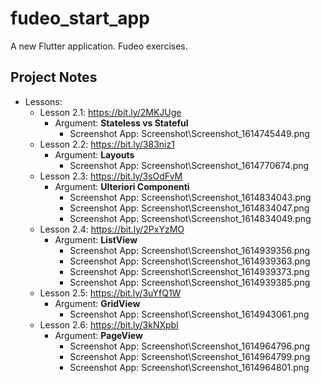 # fudeo_start_app

A new Flutter application. Fudeo exercises.

## Project Notes

- Lessons:
    - Lesson 2.1: https://bit.ly/2MKJUge
        - Argument: **Stateless vs Stateful**
            - Screenshot App: Screenshot\Screenshot_1614745449.png
    - Lesson 2.2: https://bit.ly/383niz1
        - Argument: **Layouts**
            - Screenshot App: Screenshot\Screenshot_1614770674.png
    - Lesson 2.3: https://bit.ly/3sOdFvM
        - Argument: **Ulteriori Componenti**
            - Screenshot App: Screenshot\Screenshot_1614834043.png
            - Screenshot App: Screenshot\Screenshot_1614834047.png
            - Screenshot App: Screenshot\Screenshot_1614834049.png
    - Lesson 2.4: https://bit.ly/2PxYzMO
        - Argument: **ListView**
            - Screenshot App: Screenshot\Screenshot_1614939356.png
            - Screenshot App: Screenshot\Screenshot_1614939363.png
            - Screenshot App: Screenshot\Screenshot_1614939373.png
            - Screenshot App: Screenshot\Screenshot_1614939385.png
    - Lesson 2.5: https://bit.ly/3uYfQ1W
        - Argument: **GridView**
            - Screenshot App: Screenshot\Screenshot_1614943061.png
    - Lesson 2.6: https://bit.ly/3kNXpbl
        - Argument: **PageView**
            - Screenshot App: Screenshot\Screenshot_1614964796.png
            - Screenshot App: Screenshot\Screenshot_1614964799.png
            - Screenshot App: Screenshot\Screenshot_1614964801.png
